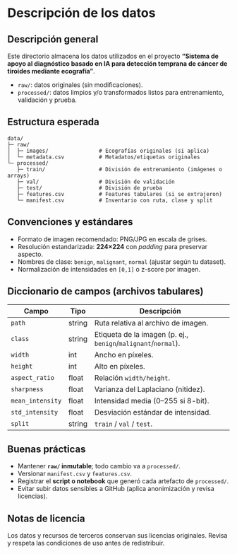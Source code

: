 # Descripción de los datos

## Descripción general
Este directorio almacena los datos utilizados en el proyecto **“Sistema de apoyo al diagnóstico basado en IA para detección temprana de cáncer de tiroides mediante ecografía”**.

- `raw/`: datos originales (sin modificaciones).  
- `processed/`: datos limpios y/o transformados listos para entrenamiento, validación y prueba.

## Estructura esperada
```
data/
├─ raw/
│  ├─ images/                # Ecografías originales (si aplica)
│  └─ metadata.csv           # Metadatos/etiquetas originales
└─ processed/
   ├─ train/                 # División de entrenamiento (imágenes o arrays)
   ├─ val/                   # División de validación
   ├─ test/                  # División de prueba
   ├─ features.csv           # Features tabulares (si se extrajeron)
   └─ manifest.csv           # Inventario con ruta, clase y split
```

## Convenciones y estándares
- Formato de imagen recomendado: PNG/JPG en escala de grises.  
- Resolución estandarizada: **224×224** con *padding* para preservar aspecto.  
- Nombres de clase: `benign`, `malignant`, `normal` (ajustar según tu dataset).  
- Normalización de intensidades en `[0,1]` o z-score por imagen.

## Diccionario de campos (archivos tabulares)
| Campo           | Tipo    | Descripción                                                       |
|-----------------|---------|-------------------------------------------------------------------|
| `path`          | string  | Ruta relativa al archivo de imagen.                               |
| `class`         | string  | Etiqueta de la imagen (p. ej., `benign`/`malignant`/`normal`).    |
| `width`         | int     | Ancho en píxeles.                                                 |
| `height`        | int     | Alto en píxeles.                                                  |
| `aspect_ratio`  | float   | Relación `width/height`.                                          |
| `sharpness`     | float   | Varianza del Laplaciano (nitidez).                                |
| `mean_intensity`| float   | Intensidad media (0–255 si 8-bit).                                |
| `std_intensity` | float   | Desviación estándar de intensidad.                                |
| `split`         | string  | `train` / `val` / `test`.                                         |

## Buenas prácticas
- Mantener **`raw/` inmutable**; todo cambio va a `processed/`.  
- Versionar `manifest.csv` y `features.csv`.  
- Registrar el **script o notebook** que generó cada artefacto de `processed/`.  
- Evitar subir datos sensibles a GitHub (aplica anonimización y revisa licencias).

## Notas de licencia
Los datos y recursos de terceros conservan sus licencias originales. Revisa y respeta las condiciones de uso antes de redistribuir.

